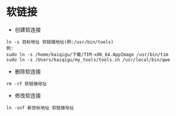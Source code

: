 # 软链接


- 创建软连接

```
ln -s 目标地址 软链接地址(例:/usr/bin/tools)
例:
sudo ln -s /home/kaiqigu/下载/TIM-x86_64.AppImage /usr/bin/tim
sudo ln -s /Users/kaiqigu/my_tools/tools.sh /usr/local/bin/qwe
```


- 删除软连接

```
rm -rf 软链接地址
```


- 修改软连接

```
ln -snf 新目标地址 软链接地址
```
